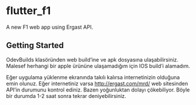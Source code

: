 # flutter_f1

A new F1 web app using Ergast API.

## Getting Started

OdevBuilds klasöründen web build’ine ve apk dosyasına ulaşabilirsiniz.
Malesef herhangi bir apple ürününe ulaşamadığım için IOS build’i
alamadım.


Eğer uygulama yüklenme ekranında takılı kalırsa internetinizin olduğuna
emin olunuz. Eğer internetiniz varsa http://ergast.com/mrd/ web sitesinden
API’in durumunu kontrol ediniz. Bazen yoğunluktan dolayı çökebiliyor.
Böyle bir durumda 1-2 saat sonra tekrar deniyebilirsiniz.
